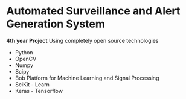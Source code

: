 # Automated Surveillance and Alert Generation System
**4th year Project**
Using completely open source technologies <br/>
* Python
* OpenCV
* Numpy
* Scipy
* Bob Platform for Machine Learning and Signal Processing
* SciKit - Learn
* Keras - Tensorflow
